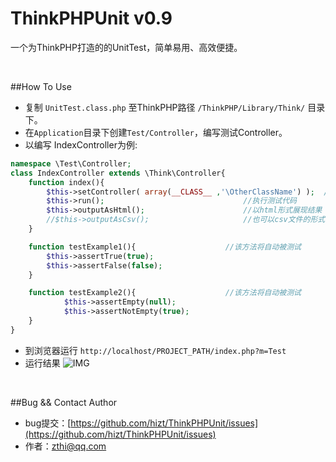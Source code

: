 # ThinkPHPUnit v0.9
一个为ThinkPHP打造的的UnitTest，简单易用、高效便捷。  <br />

<br />


##How To Use
* 复制 `UnitTest.class.php` 至ThinkPHP路径  `/ThinkPHP/Library/Think/` 目录下。
* 在`Application`目录下创建`Test/Controller`，编写测试Controller。
* 以编写 IndexController为例:
```PHP
namespace \Test\Controller;
class IndexController extends \Think\Controller{
    function index(){
        $this->setController( array(__CLASS__ ,'\OtherClassName') );  //设置将要执行的测试类
        $this->run();                               //执行测试代码
        $this->outputAsHtml();                      //以html形式展现结果
        //$this->outputAsCsv();                     //也可以csv文件的形式下载结果
    }

    function testExample1(){                    //该方法将自动被测试
        $this->assertTrue(true);
        $this->assertFalse(false);
    }

    function testExample2(){                    //该方法将自动被测试
            $this->assertEmpty(null);
            $this->assertNotEmpty(true);
    }
}
```
* 到浏览器运行 `http://localhost/PROJECT_PATH/index.php?m=Test`
* 运行结果
![IMG](https://raw.githubusercontent.com/hizt/ThinkPHPUnit/master/result-screenshot.png)


<br />


##Bug && Contact Author
* bug提交：[https://github.com/hizt/ThinkPHPUnit/issues](https://github.com/hizt/ThinkPHPUnit/issues) 
* 作者：[zthi@qq.com](mailto:zthi@qq.com)